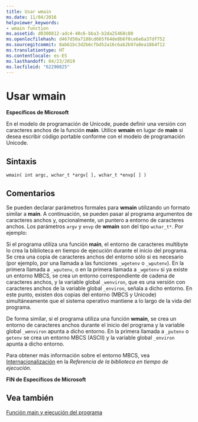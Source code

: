 ```yaml
---
title: Usar wmain
ms.date: 11/04/2016
helpviewer_keywords:
- wmain function
ms.assetid: d0300812-adc4-40c6-bba3-b2da25468c80
ms.openlocfilehash: d467d50a7188cd665f64de8b6f0ce6e6a37df752
ms.sourcegitcommit: 0ab61bc3d2b6cfbd52a16c6ab2b97a8ea1864f12
ms.translationtype: HT
ms.contentlocale: es-ES
ms.lasthandoff: 04/23/2019
ms.locfileid: "62290825"
---
```

# <a name="using-wmain"></a>Usar wmain

**Específicos de Microsoft**

En el modelo de programación de Unicode, puede definir una versión con caracteres anchos de la función **main**. Utilice **wmain** en lugar de **main** si desea escribir código portable conforme con el modelo de programación Unicode.

## <a name="syntax"></a>Sintaxis

```
wmain( int argc, wchar_t *argv[ ], wchar_t *envp[ ] )
```

## <a name="remarks"></a>Comentarios

Se pueden declarar parámetros formales para **wmain** utilizando un formato similar a **main**. A continuación, se pueden pasar al programa argumentos de caracteres anchos y, opcionalmente, un puntero a entorno de caracteres anchos. Los parámetros `argv` y `envp` de **wmain** son del tipo `wchar_t*`. Por ejemplo:

Si el programa utiliza una función **main**, el entorno de caracteres multibyte lo crea la biblioteca en tiempo de ejecución durante el inicio del programa. Se crea una copia de caracteres anchos del entorno sólo si es necesario (por ejemplo, por una llamada a las funciones `_wgetenv` o `_wputenv`). En la primera llamada a `_wputenv`, o en la primera llamada a `_wgetenv` si ya existe un entorno MBCS, se crea un entorno correspondiente de cadena de caracteres anchos, y la variable global `_wenviron`, que es una versión con caracteres anchos de la variable global `_environ`, señala a dicho entorno. En este punto, existen dos copias del entorno (MBCS y Unicode) simultáneamente que el sistema operativo mantiene a lo largo de la vida del programa.

De forma similar, si el programa utiliza una función **wmain**, se crea un entorno de caracteres anchos durante el inicio del programa y la variable global `_wenviron` apunta a dicho entorno. En la primera llamada a `_putenv` o `getenv` se crea un entorno MBCS (ASCII) y la variable global `_environ` apunta a dicho entorno.

Para obtener más información sobre el entorno MBCS, vea [Internacionalización](../c-runtime-library/internationalization.md) en la *Referencia de la biblioteca en tiempo de ejecución.*

**FIN de Específicos de Microsoft**

## <a name="see-also"></a>Vea también

[Función main y ejecución del programa](../c-language/main-function-and-program-execution.md)
